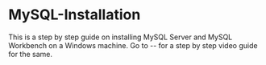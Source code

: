 # MySQL-Installation

This is a step by step guide on installing MySQL Server and MySQL Workbench on a Windows machine. 
Go to -- for a step by step video guide for the same.
